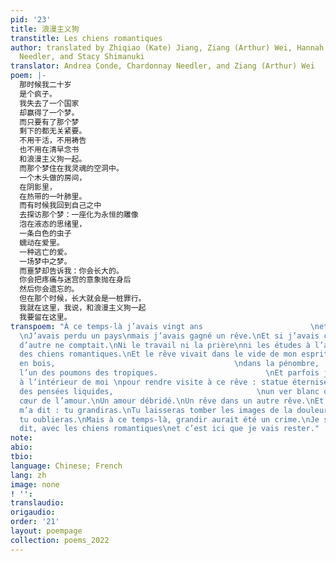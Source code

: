 ```yaml
---
pid: '23'
title: 浪漫主义狗
transtitle: Les chiens romantiques
author: translated by Zhiqiao (Kate) Jiang, Ziang (Arthur) Wei, Hannah Zhao, Chardonnay
  Needler, and Stacy Shimanuki
translator: Andrea Conde, Chardonnay Needler, and Ziang (Arthur) Wei
poem: |-
  那时候我二十岁
  是个疯子。
  我失去了一个国家
  却赢得了一个梦。
  而只要有了那个梦
  剩下的都无关紧要。
  不用干活，不用祷告
  也不用在清早念书
  和浪漫主义狗一起。
  而那个梦住在我灵魂的空洞中。
  一个木头做的房间，
  在阴影里，
  在热带的一叶肺里。
  而有时候我回到自己之中
  去探访那个梦：一座化为永恒的雕像
  泡在液态的思绪里，
  一条白色的虫子
  蠕动在爱里。
  一种逃亡的爱。
  一场梦中之梦。
  而噩梦却告诉我：你会长大的。
  你会把疼痛与迷宫的意象抛在身后
  然后你会遗忘的。
  但在那个时候，长大就会是一桩罪行。
  我就在这里，我说，和浪漫主义狗一起
  我要留在这里。
transpoem: "À ce temps-là j’avais vingt ans                        \net j’étais fou.
  \nJ’avais perdu un pays\nmais j’avais gagné un rêve.\nEt si j’avais ce rêve\nrien
  d’autre ne comptait.\nNi le travail ni la prière\nni les études à l’aube\nà côté
  des chiens romantiques.\nEt le rêve vivait dans le vide de mon esprit.\nUne salle
  en bois,                                        \ndans la pénombre,                                                \ndans
  l’un des poumons des tropiques.                        \nEt parfois je rentrais
  à l’intérieur de moi \npour rendre visite à ce rêve : statue éternisée \nau cœur
  des pensées liquides,                                \nun ver blanc qui se tordait\nau
  cœur de l’amour.\nUn amour débridé.\nUn rêve dans un autre rêve.\nEt le cauchemar
  m’a dit : tu grandiras.\nTu laisseras tomber les images de la douleur et du labyrinthe\net
  tu oublieras.\nMais à ce temps-là, grandir aurait été un crime.\nJe suis ici, ai-je
  dit, avec les chiens romantiques\net c’est ici que je vais rester."
note:
abio:
tbio:
language: Chinese; French
lang: zh
image: none
! '':
translaudio:
origaudio:
order: '21'
layout: poempage
collection: poems_2022
---
```

